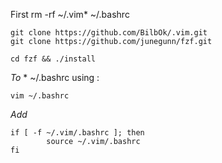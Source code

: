 First rm -rf ~/.vim* ~/.bashrc
```
git clone https://github.com/BilbOk/.vim.git
git clone https://github.com/junegunn/fzf.git
```
```
cd fzf && ./install
```
_To_ * ~/.bashrc using : 

```
vim ~/.bashrc
```
_Add_
```
if [ -f ~/.vim/.bashrc ]; then
        source ~/.vim/.bashrc
fi
```
